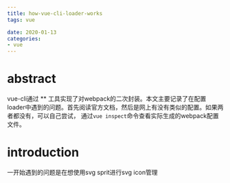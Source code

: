 ```yaml
---
title: how-vue-cli-loader-works
tags: vue

date: 2020-01-13
categories: 
- vue
---
```


# abstract
vue-cli通过 ** 工具实现了对webpack的二次封装。本文主要记录了在配置loader中遇到的问题。首先阅读官方文档，然后是网上有没有类似的配置。如果两者都没有，可以自己尝试， 通过`vue inspect`命令查看实际生成的webpack配置文件。

# introduction
一开始遇到的问题是在想使用svg sprit进行svg icon管理